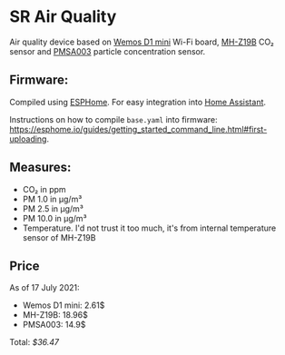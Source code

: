 # SR Air Quality

Air quality device based on [Wemos D1 mini](https://www.wemos.cc/en/latest/d1/d1_mini.html) Wi-Fi board, [MH-Z19B](https://revspace.nl/MH-Z19B) CO₂ sensor and [PMSA003](datasheets/PMSA003.pdf) particle concentration sensor.

## Firmware: 
Compiled using [ESPHome](https://esphome.io/). For easy integration into [Home Assistant](https://www.home-assistant.io/).

Instructions on how to compile `base.yaml` into firmware: https://esphome.io/guides/getting_started_command_line.html#first-uploading.

## Measures:
- CO₂ in ppm
- PM 1.0 in µg/m³	
- PM 2.5 in µg/m³	
- PM 10.0 in µg/m³	
- Temperature. I'd not trust it too much, it's from internal temperature sensor of MH-Z19B

## Price 
As of 17 July 2021:
- Wemos D1 mini: 2.61$
- MH-Z19B: 18.96$
- PMSA003: 14.9$

Total: *$36.47*
